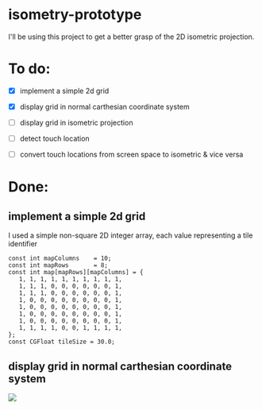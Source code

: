 isometry-prototype
===

I'll be using this project to get a better grasp of the 2D isometric projection.

To do:
===
- [x] implement a simple 2d grid
- [x] display grid in normal carthesian coordinate system
- [ ] display grid in isometric projection
- [ ] detect touch location
- [ ] convert touch locations from screen space to isometric & vice versa


Done:
===

implement a simple 2d grid
---

I used a simple non-square 2D integer array, each value representing a tile identifier

    const int mapColumns    = 10;
    const int mapRows       = 8;
    const int map[mapRows][mapColumns] = {
       1, 1, 1, 1, 1, 1, 1, 1, 1, 1,
       1, 1, 1, 0, 0, 0, 0, 0, 0, 1,
       1, 1, 1, 0, 0, 0, 0, 0, 0, 1,
       1, 0, 0, 0, 0, 0, 0, 0, 0, 1,
       1, 0, 0, 0, 0, 0, 0, 0, 0, 1,
       1, 0, 0, 0, 0, 0, 0, 0, 0, 1,
       1, 0, 0, 0, 0, 0, 0, 0, 0, 1,
       1, 1, 1, 1, 0, 0, 1, 1, 1, 1,
    };
    const CGFloat tileSize = 30.0;
    
display grid in normal carthesian coordinate system
---
![](http://i.imgur.com/qjFMv4r.png)
